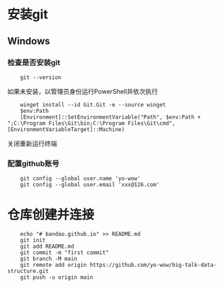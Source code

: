 # 安装git
## Windows
### 检查是否安装git
```shell
    git --version
```
如果未安装，以管理员身份运行PowerShell并依次执行
```shell
    winget install --id Git.Git -e --source winget
    $env:Path
    [Environment]::SetEnvironmentVariable("Path", $env:Path + ";C:\Program Files\Git\bin;C:\Program Files\Git\cmd", [EnvironmentVariableTarget]::Machine)
```
关闭重新运行终端
### 配置github账号
```shell
    git config --global user.name 'yo-wow'
    git config --global user.email 'xxx@126.com'
```

# 仓库创建并连接
```shell
    echo "# bandao.github.io" >> README.md
    git init
    git add README.md
    git commit -m "first commit"
    git branch -M main
    git remote add origin https://github.com/yo-wow/big-talk-data-structure.git
    git push -u origin main
```